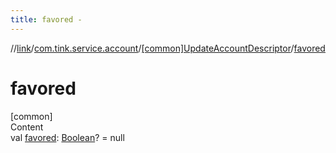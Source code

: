 ```yaml
---
title: favored -
---
```

//[link](../../index.md)/[com.tink.service.account](../index.md)/[[common]UpdateAccountDescriptor](index.md)/[favored](favored.md)



# favored  
[common]  
Content  
val [favored](favored.md): [Boolean](https://kotlinlang.org/api/latest/jvm/stdlib/kotlin/-boolean/index.html)? = null  



